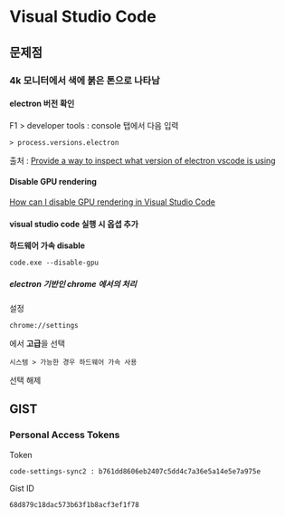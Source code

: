 # Visual Studio Code

## 문제점

### 4k 모니터에서 색에 붉은 톤으로 나타남

#### electron 버전 확인
F1 > developer tools : console 탭에서 다음 입력
```
> process.versions.electron
```
출처 : [Provide a way to inspect what version of electron vscode is using](https://github.com/Microsoft/vscode/issues/49644)

#### Disable GPU rendering
[How can I disable GPU rendering in Visual Studio Code](https://stackoverflow.com/questions/29966747/how-can-i-disable-gpu-rendering-in-visual-studio-code/30007549)

#### visual studio code 실행 시 옵셥 추가
**하드웨어 가속 disable**
```
code.exe --disable-gpu
```

##### electron 기반인 chrome 에서의 처리
설정
```
chrome://settings
```
에서 **고급**을 선택
```
시스템 > 가능한 경우 하드웨어 가속 사용
```
선택 해제

## GIST
### Personal Access Tokens
Token
```
code-settings-sync2 : b761dd8606eb2407c5dd4c7a36e5a14e5e7a975e
```
Gist ID
```
68d879c18dac573b63f1b8acf3ef1f78
```
